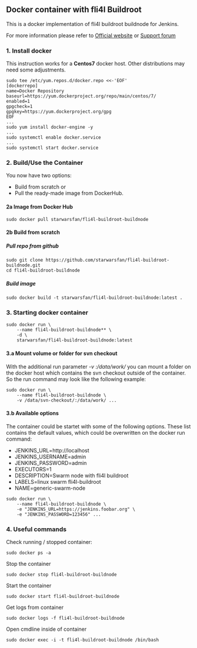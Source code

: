 ## Docker container with fli4l Buildroot
 
 This is a docker implementation of fli4l buildroot buildnode for Jenkins.

 For more information please refer to [Official website](http://www.fli4l.de/) 
 or [Support forum](https://forum.nettworks.org)

### 1. Install docker

 This instruction works for a <b>Centos7</b> docker host. Other distributions 
 may need some adjustments.

```shell
sudo tee /etc/yum.repos.d/docker.repo <<-'EOF'
[dockerrepo]
name=Docker Repository
baseurl=https://yum.dockerproject.org/repo/main/centos/7/
enabled=1
gpgcheck=1
gpgkey=https://yum.dockerproject.org/gpg
EOF
...
sudo yum install docker-engine -y
...
sudo systemctl enable docker.service
...
sudo systemctl start docker.service
```

### 2. Build/Use the Container

You now have two options: 
- Build from scratch or 
- Pull the ready-made image from DockerHub. 

#### 2a Image from Docker Hub

```shell
sudo docker pull starwarsfan/fli4l-buildroot-buildnode
```

#### 2b Build from scratch

##### Pull repo from github

```shell
sudo git clone https://github.com/starwarsfan/fli4l-buildroot-buildnode.git
cd fli4l-buildroot-buildnode
```

##### Build image

```shell
sudo docker build -t starwarsfan/fli4l-buildroot-buildnode:latest .
```

### 3. Starting docker container

```shell
sudo docker run \
    --name fli4l-buildroot-buildnode** \
    -d \
    starwarsfan/fli4l-buildroot-buildnode:latest
```

#### 3.a Mount volume or folder for svn checkout

With the additional run parameter _-v <host-folder>:/data/work/_ you can mount 
a folder on the docker host which contains the svn checkout outside of the 
container. So the run command may look like the following example:

```shell
sudo docker run \
    --name fli4l-buildroot-buildnode \
    -v /data/svn-checkout/:/data/work/ ...
```

#### 3.b Available options

The container could be startet with some of the following options. These list 
contains the default values, which could be overwritten on the docker run
command: 

 * JENKINS_URL=http://localhost
 * JENKINS_USERNAME=admin
 * JENKINS_PASSWORD=admin
 * EXECUTORS=1
 * DESCRIPTION=Swarm node with fli4l buildroot
 * LABELS=linux swarm fli4l-buildroot
 * NAME=generic-swarm-node

```shell
sudo docker run \
    --name fli4l-buildroot-buildnode \
    -e "JENKINS_URL=https://jenkins.foobar.org" \
    -e "JENKINS_PASSWORD=123456" ...
```

### 4. Useful commands

Check running / stopped container:

```shell
sudo docker ps -a
```

Stop the container

```shell
sudo docker stop fli4l-buildroot-buildnode
```

Start the container

```shell
sudo docker start fli4l-buildroot-buildnode
```

Get logs from container

```shell
sudo docker logs -f fli4l-buildroot-buildnode
```

Open cmdline inside of container

```shell
sudo docker exec -i -t fli4l-buildroot-buildnode /bin/bash
```
